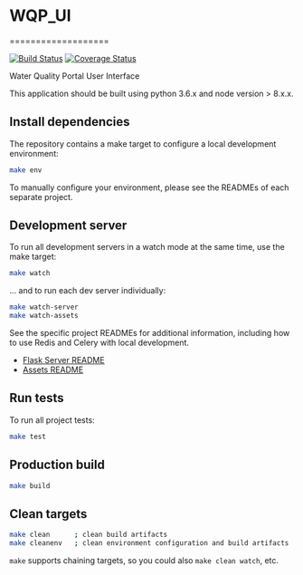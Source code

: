 # WQP_UI
===================

[![Build Status](https://travis-ci.org/NWQMC/WQP_UI.svg?branch=master)](https://travis-ci.org/NWQMC/WQP_UI)
[![Coverage Status](https://coveralls.io/repos/github/NWQMC/WQP_UI/badge.svg?branch=master)](https://coveralls.io/github/NWQMC/WQP_UI?branch=master)

Water Quality Portal User Interface

This application should be built using python 3.6.x and node version > 8.x.x.

## Install dependencies

The repository contains a make target to configure a local development environment:

```bash
make env
```

To manually configure your environment, please see the READMEs of each separate project.

## Development server

To run all development servers in a watch mode at the same time, use the make target:

```bash
make watch
```

... and to run each dev server individually:

```bash
make watch-server
make watch-assets
```

See the specific project READMEs for additional information, including how to use Redis
and Celery with local development.

- [Flask Server README](./server/README.md)
- [Assets README](./assets/README.md)

## Run tests

To run all project tests:

```bash
make test
```

## Production build

```bash
make build
```

## Clean targets

```bash
make clean      ; clean build artifacts
make cleanenv   ; clean environment configuration and build artifacts
```

`make` supports chaining targets, so you could also `make clean watch`, etc.
